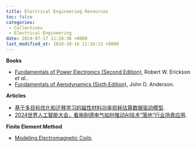 ```yaml
---
title: Electrical Engineering Resources
toc: false
categories:
 - Collections
 - Electrical Engineering
date: 2024-07-17 11:28:36 +0800
last_modified_at: 2024-10-16 11:16:13 +0800
---
```


**Books**

- [Fundamentals of Power Electronics (Second Edition)](https://www.researchgate.net/profile/Punit_Kumar19/post/How_to_Design_a_boost_Converter_parameter/attachment/59d6365a79197b8077993c36/AS:388309265207298@1469591552366/download/Fundamentals+of+Power+Electronics+(Robert+W.Erickson,+Dragan+Maksimovic,+2e,+2001)+-+Book.pdf), Robert W. Erickson *et al.*.
- [Fundamentals of Aerodynamics (Sixth Edition)](https://aviationdose.com/wp-content/uploads/2020/01/Fundamentals-of-aerodynamics-6-Edition.pdf), John D. Anderson.

**Articles**

- [基于多目标优化和迁移学习的磁性材料功率损耗估算数据驱动模型](https://mp.weixin.qq.com/s/UY0S95A67-LCeZrJtph1CA).
- [2024世界人工智能大会，看施耐德电气如何推动AI技术“落地”行业场景应用](https://zhuanlan.zhihu.com/p/708095894).

**Finite Element Method**

- [Modeling Electromagnetic Coils](https://www.comsol.com/support/learning-center/article/Introduction-to-Modeling-Electromagnetic-Coils-8251/112).